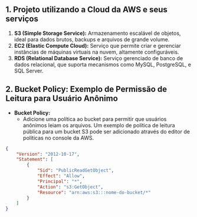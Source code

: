 ## 1. Projeto utilizando a Cloud da AWS e seus serviços

1. **S3 (Simple Storage Service):** Armazenamento escalável de objetos, ideal para dados brutos, backups e arquivos de grande volume.
2. **EC2 (Elastic Compute Cloud):** Serviço que permite criar e gerenciar instâncias de máquinas virtuais na nuvem, altamente configuráveis.
3. **RDS (Relational Database Service):** Serviço gerenciado de banco de dados relacional, que suporta mecanismos como MySQL, PostgreSQL, e SQL Server.

## 2. Bucket Policy: Exemplo de Permissão de Leitura para Usuário Anônimo

- **Bucket Policy:**
   - Adicione uma política ao bucket para permitir que usuários anônimos leiam os arquivos. Um exemplo de política de leitura pública para um bucket S3 pode ser adicionado através do editor de políticas no console da AWS.

```json
{
    "Version": "2012-10-17",
    "Statement": [
        {
            "Sid": "PublicReadGetObject",
            "Effect": "Allow",
            "Principal": "*",
            "Action": "s3:GetObject",
            "Resource": "arn:aws:s3:::nome-do-bucket/*"
        }
    ]
}
```
